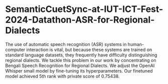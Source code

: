 # SemanticCuetSync-at-IUT-ICT-Fest-2024-Datathon-ASR-for-Regional-Dialects


The use of automatic speech recognition (ASR)
systems in human-computer interaction is vital, but because
these systems are trained on standard language datasets, they
frequently have difficulty distinguishing regional dialects. We
tackle this problem in our work by concentrating on Bengali
Speech Recognition for Regional Dialects. We adjust the OpenAI
Whisper small model by fine-tuning its hyperparameters. Our
finetuned model achieved 5th rank with private score of 0.75438.